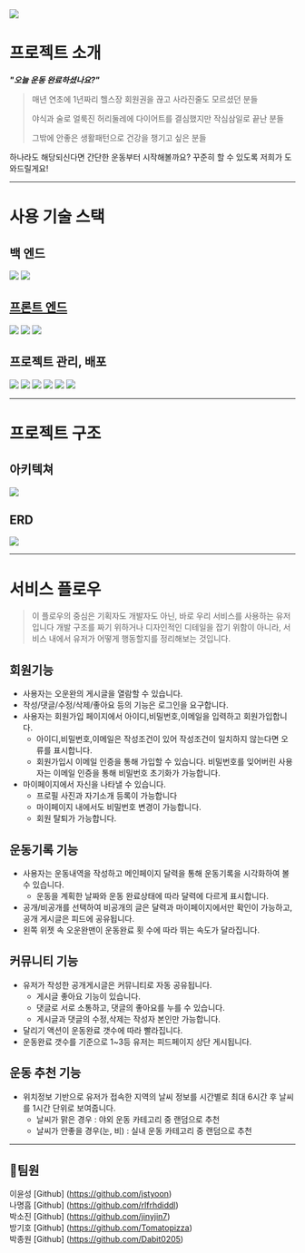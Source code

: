 <img src="https://capsule-render.vercel.app/api?type=waving&color=auto&height=200&section=header&text=오운완&fontSize=90" />

# 프로젝트 소개
**_"오늘 운동 완료하셨나요?"_**

>매년 연초에 1년짜리 헬스장 회원권을 끊고 사라진줄도 모르셨던 분들
>
>야식과 술로 얼룩진 허리둘레에 다이어트를 결심했지만 작심삼일로 끝난 분들
>
>그밖에 안좋은 생활패턴으로 건강을 챙기고 싶은 분들

하나라도 해당되신다면
간단한 운동부터 시작해볼까요?
꾸준히 할 수 있도록 저희가 도와드릴게요!

---
# 사용 기술 스택
## 백 엔드
<img src="https://img.shields.io/badge/python-3776AB?style=for-the-badge&logo=python&logoColor=white"> 
<img src="https://img.shields.io/badge/django-092E20?style=for-the-badge&logo=django&logoColor=white"> 

## [프론트 엔드](https://github.com/rlfrhdiddl/A8ooo_fr)
<img src="https://img.shields.io/badge/CSS3-1572B6?style=for-the-badge&logo=CSS3&logoColor=white">
<img src="https://img.shields.io/badge/html5-E34F26?style=for-the-badge&logo=html5&logoColor=white"> 
<img src="https://img.shields.io/badge/javascript-F7DF1E?style=for-the-badge&logo=javascript&logoColor=black">

## 프로젝트 관리, 배포
<img src="https://img.shields.io/badge/Git-F05032?style=for-the-badge&logo=Git&logoColor=white">
<img src="https://img.shields.io/badge/Github-181717?style=for-the-badge&logo=Github&logoColor=white">
<img src="https://img.shields.io/badge/Visual Studio Code-007ACC?style=for-the-badge&logo=Visual Studio Code&logoColor=white">
<img src="https://img.shields.io/badge/Gunicorn-499848?style=for-the-badge&logo=Gunicorn&logoColor=white">
<img src="https://img.shields.io/badge/NGINX-009639?style=for-the-badge&logo=NGINX&logoColor=white">
<img src="https://img.shields.io/badge/Amazon EC2-FF9900?style=for-the-badge&logo=Amazon EC2&logoColor=white">

---
# 프로젝트 구조
## 아키텍쳐
![](https://velog.velcdn.com/images/justyoon/post/6543815b-2c24-4bbc-937b-4d6b491025f0/image.png)

## ERD
![](https://github.com/jstyoon/TODAY-WORKOUT-DONE/assets/103176409/28136011-ab1d-4bc3-b2f1-38359dcf25a5)

---
# 서비스 플로우
>이 플로우의 중심은 기획자도 개발자도 아닌, 바로 우리 서비스를 사용하는 유저입니다
개발 구조를 짜기 위하거나 
디자인적인 디테일을 잡기 위함이 아니라, 
서비스 내에서 유저가 어떻게 행동할지를 정리해보는 것입니다.

## 회원기능
* 사용자는 오운완의 게시글을 열람할 수 있습니다. 
* 작성/댓글/수정/삭제/좋아요 등의 기능은 로그인을 요구합니다.
* 사용자는 회원가입 페이지에서 아이디,비밀번호,이메일을 입력하고 회원가입합니다.
  * 아이디,비밀번호,이메일은 작성조건이 있어 작성조건이 일치하지 않는다면 오류를 표시합니다.
  * 회원가입시 이메일 인증을 통해 가입할 수 있습니다. 비밀번호를 잊어버린 사용자는 이메일 인증을 통해 비밀번호 초기화가 가능합니다.
* 마이페이지에서 자신을 나타낼 수 있습니다.
	* 프로필 사진과 자기소개 등록이 가능합니다
	* 마이페이지 내에서도 비밀번호 변경이 가능합니다.
	* 회원 탈퇴가 가능합니다.


## 운동기록 기능
* 사용자는 운동내역을 작성하고 메인페이지 달력을 통해 운동기록을 시각화하여 볼 수 있습니다.
  * 운동을 계획한 날짜와 운동 완료상태에 따라 달력에 다르게 표시합니다.
* 공개/비공개를 선택하여 비공개의 글은 달력과 마이페이지에서만 확인이 가능하고, 공개 게시글은 피드에 공유됩니다.
* 왼쪽 위젯 속 오운완맨이 운동완료 횟 수에 따라 뛰는 속도가 달라집니다.


## 커뮤니티 기능
* 유저가 작성한 공개게시글은 커뮤니티로 자동 공유됩니다.
	* 게시글 좋아요 기능이 있습니다.
	* 댓글로 서로 소통하고, 댓글의 좋아요를 누를 수 있습니다.
  * 게시글과 댓글의 수정,삭제는 작성자 본인만 가능합니다.
* 달리기 액션이 운동완료 갯수에 따라 빨라집니다.
* 운동완료 갯수를 기준으로 1~3등 유저는 피드페이지 상단 게시됩니다.



## 운동 추천 기능
* 위치정보 기반으로 유저가 접속한 지역의 날씨 정보를 시간별로 최대 6시간 후 날씨를 1시간 단위로 보여줍니다.
  * 날씨가 맑은 경우 : 야외 운동 카테고리 중 랜덤으로 추천
  * 날씨가 안좋을 경우(눈, 비) : 실내 운동 카테고리 중 랜덤으로 추천

---
## 🎯팀원

이윤성 [Github] (https://github.com/jstyoon)  
나명흠 [Github] (https://github.com/rlfrhdiddl)  
박소진 [Github] (https://github.com/jinyjin7)  
방기호 [Github] (https://github.com/Tomatopizza)  
박종원 [Github] (https://github.com/Dabit0205)




